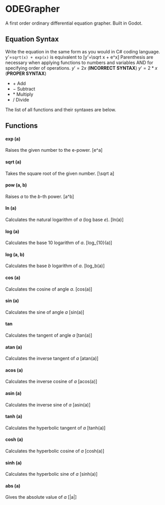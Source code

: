 # ODEGrapher
A first order ordinary differential equation grapher. Built in Godot.

## Equation Syntax
Write the equation in the same form as you would in C# coding language.
y'=`sqrt(x) + exp(x)` is equivalent to \[y'=\sqrt x + e^x\]
Parenthesis are necessary when applying functions to numbers and variables AND for specifying order of operations.
$y'=2x$ (**INCORRECT SYNTAX**)
$y'=2 * x$ (**PROPER SYNTAX**)

- $+$ Add
- $-$ Subtract
- $*$ Multiply
- $/$ Divide

The list of all functions and their syntaxes are below.
## Functions
#### exp (a)
Raises the given number to the e-power.
\[e^a\]
#### sqrt (a)
Takes the square root of the given number.
\[\sqrt a\]
#### pow (a, b)
Raises $a$ to the $b$-th power.
\[a^b\]
#### ln (a)
Calculates the natural logarithm of $a$ (log base $e$).
\[ln(a)\]
#### log (a)
Calculates the base 10 logarithm of $a$.
\[log_{10}(a)\]
#### log (a, b)
Calculates the base $b$ logarithm of $a$.
\[log_b(a)\]
#### cos (a)
Calculates the cosine of angle $a$.
\[cos(a)\]
#### sin (a)
Calculates the sine of angle $a$
\[sin(a)\]
#### tan
Calculates the tangent of angle $a$
\[tan(a)\]
#### atan (a)
Calculates the inverse tangent of $a$
\[atan(a)\]
#### acos (a)
Calculates the inverse cosine of $a$
\[acos(a)\]
#### asin (a)
Calculates the inverse sine of $a$
\[asin(a)\]
#### tanh (a)
Calculates the hyperbolic tangent of $a$
\[tanh(a)\]
#### cosh (a)
Calculates the hyperbolic cosine of $a$
\[cosh(a)\]
#### sinh (a)
Calculates the hyperbolic sine of $a$
\[sinh(a)\]
#### abs (a)
Gives the absolute value of $a$
\[|a|\]
